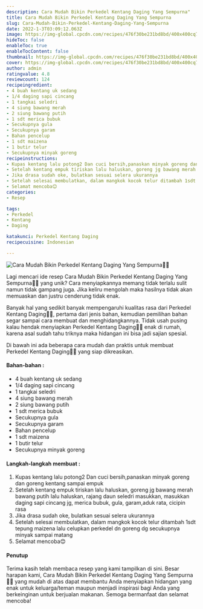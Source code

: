 ```yaml
---
description: Cara Mudah Bikin Perkedel Kentang Daging Yang Sempurna"
title: Cara Mudah Bikin Perkedel Kentang Daging Yang Sempurna
slug: Cara-Mudah-Bikin-Perkedel-Kentang-Daging-Yang-Sempurna
date: 2022-1-3T03:09:12.063Z
image: https://img-global.cpcdn.com/recipes/476f30be231bd8bd/400x400cq70/photo.jpg
hideToc: false
enableToc: true
enableTocContent: false
thumbnail: https://img-global.cpcdn.com/recipes/476f30be231bd8bd/400x400cq70/photo.jpg
cover: https://img-global.cpcdn.com/recipes/476f30be231bd8bd/400x400cq70/photo.jpg
author: admin
ratingvalue: 4.8
reviewcount: 124
recipeingredient:
- 4 buah kentang uk sedang
- 1/4 daging sapi cincang
- 1 tangkai seledri
- 4 siung bawang merah
- 2 siung bawang putih
- 1 sdt merica bubuk
- Secukupnya gula
- Secukupnya garam
- Bahan pencelup
- 1 sdt maizena
- 1 butir telur
- Secukupnya minyak goreng
recipeinstructions:
- Kupas kentang lalu potong2 Dan cuci bersih,panaskan minyak goreng dan goreng kentang sampai empuk
- Setelah kentang empuk tiriskan lalu haluskan, goreng jg bawang merah bawang putih lalu haluskan, rajang daun seledri masukkan, masukkan daging sapi cincang jg, merica bubuk, gula, garam,aduk rata, cicipin rasa
- Jika drasa sudah oke, bulatkan sesuai selera ukurannya
- Setelah selesai membulatkan, dalam mangkok kocok telur ditambah 1sdt tepung maizena lalu celupkan perkedel dn goreng dg secukupnya minyak sampai matang
- Selamat mencoba😊
categories:
- Resep

tags:
- Perkedel
- Kentang
- Daging

katakunci: Perkedel Kentang Daging
recipecuisine: Indonesian

---
```


![Cara Mudah Bikin Perkedel Kentang Daging Yang Sempurna👩‍🍳](https://img-global.cpcdn.com/recipes/476f30be231bd8bd/400x400cq70/photo.jpg)

Lagi mencari ide resep Cara Mudah Bikin Perkedel Kentang Daging Yang Sempurna👩‍🍳 yang unik? Cara menyiapkannya memang tidak terlalu sulit namun tidak gampang juga. Jika keliru mengolah maka hasilnya tidak akan memuaskan dan justru cenderung tidak enak.

Banyak hal yang sedikit banyak mempengaruhi kualitas rasa dari Perkedel Kentang Daging👩‍🍳, pertama dari jenis bahan, kemudian pemilihan bahan segar sampai cara membuat dan menghidangkannya. Tidak usah pusing kalau hendak menyiapkan Perkedel Kentang Daging👩‍🍳 enak di rumah, karena asal sudah tahu triknya maka hidangan ini bisa jadi sajian spesial.

Di bawah ini ada beberapa cara mudah dan praktis untuk membuat Perkedel Kentang Daging👩‍🍳 yang siap dikreasikan.

<!--inarticleads1-->

#### Bahan-bahan :

- 4 buah kentang uk sedang
- 1/4 daging sapi cincang
- 1 tangkai seledri
- 4 siung bawang merah
- 2 siung bawang putih
- 1 sdt merica bubuk
- Secukupnya gula
- Secukupnya garam
- Bahan pencelup
- 1 sdt maizena
- 1 butir telur
- Secukupnya minyak goreng

<!--inarticleads2-->

#### Langkah-langkah membuat :

1. Kupas kentang lalu potong2 Dan cuci bersih,panaskan minyak goreng dan goreng kentang sampai empuk
1. Setelah kentang empuk tiriskan lalu haluskan, goreng jg bawang merah bawang putih lalu haluskan, rajang daun seledri masukkan, masukkan daging sapi cincang jg, merica bubuk, gula, garam,aduk rata, cicipin rasa
1. Jika drasa sudah oke, bulatkan sesuai selera ukurannya
1. Setelah selesai membulatkan, dalam mangkok kocok telur ditambah 1sdt tepung maizena lalu celupkan perkedel dn goreng dg secukupnya minyak sampai matang
1. Selamat mencoba😊

#### Penutup

Terima kasih telah membaca resep yang kami tampilkan di sini. Besar harapan kami, Cara Mudah Bikin Perkedel Kentang Daging Yang Sempurna👩‍🍳 yang mudah di atas dapat membantu Anda menyiapkan hidangan yang enak untuk keluarga/teman maupun menjadi inspirasi bagi Anda yang berkeinginan untuk berjualan makanan. Semoga bermanfaat dan selamat mencoba!